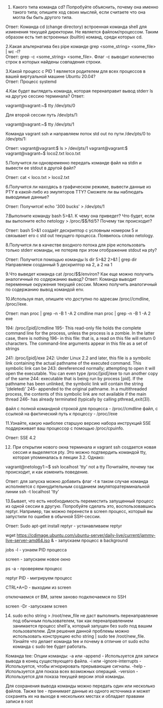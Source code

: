 1. Какого типа команда cd? Попробуйте объяснить, почему она именно такого типа; опишите ход своих мыслей, если считаете что она могла бы быть другого типа.

Ответ: Команда cd (change directory) встроенная команда shell для изменения текущей директории. Не является файлом/процессом. Таким образом есть тип встроенных (builtin) команд, среди которых cd.

2.Какая альтернатива без pipe команде grep <some_string> <some_file> | wc -l?  
Ответ: grep -c <some_string> <some_file>. Флаг -c выводит количество строк в которых найдены совпадения строки.

3.Какой процесс с PID 1 является родителем для всех процессов в вашей виртуальной машине Ubuntu 20.04?  
Ответ: Процесс systemd

4.Как будет выглядеть команда, которая перенаправит вывод stderr ls на другую сессию терминала? 
Ответ: 

vagrant@vagrant:~$ tty
/dev/pts/0

Для второй сессии путь /dev/pts/1:

vagrant@vagrant:~$ tty
/dev/pts/1

Команда vagrant ssh и направляем поток std out по пути /dev/pts/0 to /dev/pts/1:

Ответ: vagrant@vagrant:$ ls > /dev/pts/1
vagrant@vagrant:$
vagrant@vagrant~$ loco2.txt  loco.txt

5.Получится ли одновременно передать команде файл на stdin и вывести ее stdout в другой файл? 

Ответ: cat < loco.txt > loco2.txt

6.Получится ли находясь в графическом режиме, вывести данные из PTY в какой-либо из эмуляторов TTY? Сможете ли вы наблюдать выводимые данные?

Ответ: Получится! echo '300 bucks' > /dev/pts/1

7.Выполните команду bash 5>&1. К чему она приведет? Что будет, если вы выполните echo netology > /proc/$$/fd/5? Почему так происходит?

Ответ: bash 5>&1 создаёт дескриптор с условным номером 5 и связывает его с std out текущего процесса. Появилось слово netology.

8.Получится ли в качестве входного потока для pipe использовать только stderr команды, не потеряв при этом отображение stdout на pty? 

Ответ: Получится помощью команды ls dir 5>&2 2>&1 | grep dir Направляем созданный 5 дескриптор на 2, а 2 на 1

9.Что выведет команда cat /proc/$$/environ? Как еще можно получить аналогичный по содержанию вывод?
Ответ: Команда выводит переменные окружения текущей сессии. Можно получить аналогичный по содержанию вывод командой env.

10.Используя man, опишите что доступно по адресам /proc/<PID>/cmdline, /proc/<PID>/exe.
    
Ответ: 
man proc | grep -n -B 1 -A 2 cmdline
man proc | grep -n -B 1 -A 2 exe

194:       /proc/[pid]/cmdline
195-              This read-only file holds the complete command line for the process, unless the process is a zombie.  In the latter case, there is nothing
196-              in  this  file: that is, a read on this file will return 0 characters.  The command-line arguments appear in this file as a set of strings

241:       /proc/[pid]/exe
242:              Under Linux 2.2 and later, this file is a symbolic link containing the actual pathname of the executed command.  This symbolic link can be
243:              dereferenced normally; attempting to open it will open the executable.  You can even type /proc/[pid]/exe to run another copy of the  same
244:              executable  that  is being run by process [pid].  If the pathname has been unlinked, the symbolic link will contain the string '(deleted)'
245-              appended to the original pathname.  In a multithreaded process, the contents of this symbolic link are not available if  the  main  thread
246-              has already terminated (typically by calling pthread_exit(3)).

файл с полной командной строкой для процесса - /proc/<PID>/cmdline
файл, с ссылкой на фактический путь к процессу - /proc/<PID>/exe

11.Узнайте, какую наиболее старшую версию набора инструкций SSE поддерживает ваш процессор с помощью /proc/cpuinfo. 
    
Ответ: SSE 4.2

12. При открытии нового окна терминала и vagrant ssh создается новая сессия и выделяется pty. Это можно подтвердить командой tty, которая упоминалась в лекции 3.2. Однако:

vagrant@netology1:~$ ssh localhost 'tty'
not a tty
Почитайте, почему так происходит, и как изменить поведение.

Ответ: для запуска можно добавить флаг -t в таком случае команда исполняется c принудительным созданием эмуляторатерминальной линии 
ssh -t localhost 'tty'

13.Бывает, что есть необходимость переместить запущенный процесс из одной сессии в другую. Попробуйте сделать это, воспользовавшись reptyr. Например, так можно перенести в screen процесс, который вы запустили по ошибке в обычной SSH-сессии.

Ответ: 
Sudo apt-get install reptyr - устанавливаем reptyr

wget https://cdimage.ubuntu.com/ubuntu-server/daily-live/current/jammy-live-server-amd64.iso & - запускаем процесс в background

jobs -l - узнаем PID процесса

screen - запускаем новое окно

ps -a - проверяем процесс

reptyr PID - мигрируем процесс

CTRL+A+D - выходим из screen

отключаемся от ВМ, затем заново подключаемся по SSH

screen -Dr -запускаем screen
   
14. sudo echo string > /root/new_file не даст выполнить перенаправление под обычным пользователем, так как перенаправлением занимается процесс shell'а, который запущен без sudo под вашим пользователем. Для решения данной проблемы можно использовать конструкцию echo string | sudo tee /root/new_file. Узнайте что делает команда tee и почему в отличие от sudo echo команда с sudo tee будет работать.

Команда tee:
Опции команды:
    -a или -append - Используется для записи вывода в конец существующего файла.
     -i или -ignore-interrupts - Используется, чтобы игнорировать прерывающие сигналы.
    -help - Используется для показа всех возможных операций.
    -version - Используется для показа текущей версии этой команды.

Для сохранения вывода команды можно передать один или несколько файлов.
Также tee - принимает данные из одного источника и может сохранять их на выходе в нескольких местах и обладает правами записи в root
